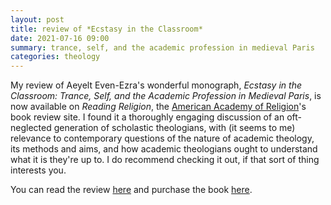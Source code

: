 ```yaml
---
layout: post
title: review of *Ecstasy in the Classroom*
date: 2021-07-16 09:00
summary: trance, self, and the academic profession in medieval Paris
categories: theology
---
```


My review of Aeyelt Even-Ezra's wonderful monograph, *Ecstasy in the Classroom: Trance, Self, and the Academic Profession in Medieval Paris*, is now available on *Reading Religion*, the [American Academy of Religion](https://www.aarweb.org/)'s book review site. I found it a thoroughly engaging discussion of an oft-neglected generation of scholastic theologians, with (it seems to me) relevance to contemporary questions of the nature of academic theology, its methods and aims, and how academic theologians ought to understand what it is they're up to. I do recommend checking it out, if that sort of thing interests you.

You can read the review [here](https://readingreligion.org/books/ecstasy-classroom) and purchase the book [here](https://www.fordhampress.com/9780823281916/ecstasy-in-the-classroom/).